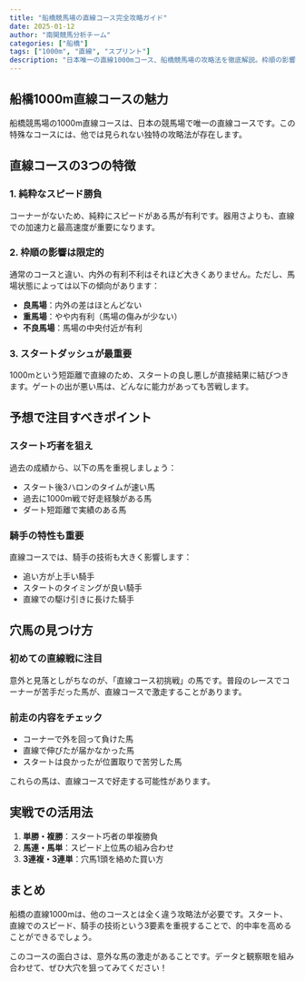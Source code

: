 ```yaml
---
title: "船橋競馬場の直線コース完全攻略ガイド"
date: 2025-01-12
author: "南関競馬分析チーム"
categories: ["船橋"]
tags: ["1000m", "直線", "スプリント"]
description: "日本唯一の直線1000mコース、船橋競馬場の攻略法を徹底解説。枠順の影響と予想のコツを紹介します。"
---
```


## 船橋1000m直線コースの魅力

船橋競馬場の1000m直線コースは、日本の競馬場で唯一の直線コースです。この特殊なコースには、他では見られない独特の攻略法が存在します。

## 直線コースの3つの特徴

### 1. 純粋なスピード勝負

コーナーがないため、純粋にスピードがある馬が有利です。器用さよりも、直線での加速力と最高速度が重要になります。

### 2. 枠順の影響は限定的

通常のコースと違い、内外の有利不利はそれほど大きくありません。ただし、馬場状態によっては以下の傾向があります：

- **良馬場**：内外の差はほとんどない
- **重馬場**：やや内有利（馬場の傷みが少ない）
- **不良馬場**：馬場の中央付近が有利

### 3. スタートダッシュが最重要

1000mという短距離で直線のため、スタートの良し悪しが直接結果に結びつきます。ゲートの出が悪い馬は、どんなに能力があっても苦戦します。

## 予想で注目すべきポイント

### スタート巧者を狙え

過去の成績から、以下の馬を重視しましょう：
- スタート後3ハロンのタイムが速い馬
- 過去に1000m戦で好走経験がある馬
- ダート短距離で実績のある馬

### 騎手の特性も重要

直線コースでは、騎手の技術も大きく影響します：
- 追い方が上手い騎手
- スタートのタイミングが良い騎手
- 直線での駆け引きに長けた騎手

## 穴馬の見つけ方

### 初めての直線戦に注目

意外と見落としがちなのが、「直線コース初挑戦」の馬です。普段のレースでコーナーが苦手だった馬が、直線コースで激走することがあります。

### 前走の内容をチェック

- コーナーで外を回って負けた馬
- 直線で伸びたが届かなかった馬
- スタートは良かったが位置取りで苦労した馬

これらの馬は、直線コースで好走する可能性があります。

## 実戦での活用法

1. **単勝・複勝**：スタート巧者の単複勝負
2. **馬連・馬単**：スピード上位馬の組み合わせ
3. **3連複・3連単**：穴馬1頭を絡めた買い方

## まとめ

船橋の直線1000mは、他のコースとは全く違う攻略法が必要です。スタート、直線でのスピード、騎手の技術という3要素を重視することで、的中率を高めることができるでしょう。

このコースの面白さは、意外な馬の激走があることです。データと観察眼を組み合わせて、ぜひ大穴を狙ってみてください！